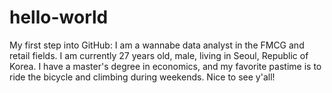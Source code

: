 # hello-world
My first step into GitHub:
I am a wannabe data analyst in the FMCG and retail fields.
I am currently 27 years old, male, living in Seoul, Republic of Korea.
I have a master's degree in economics, and my favorite pastime is to ride the bicycle and climbing during weekends. Nice to see y'all!